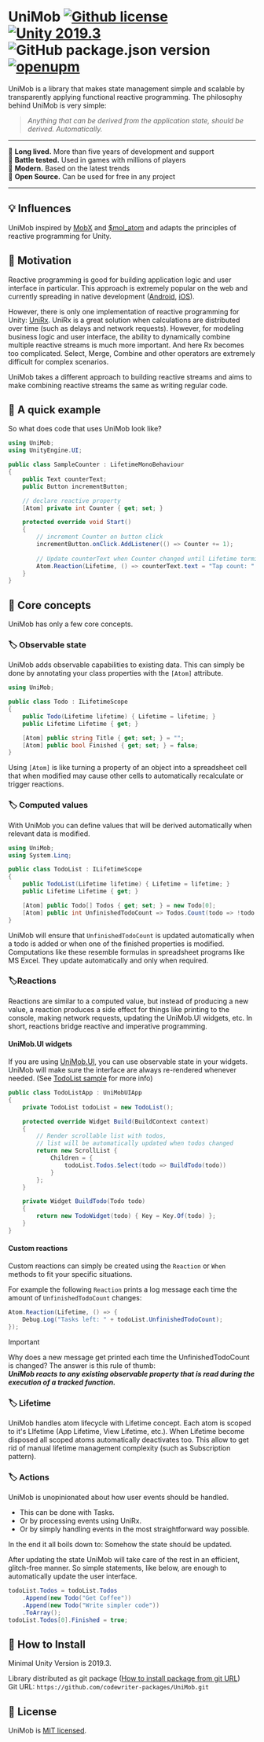 # UniMob [![Github license](https://img.shields.io/github/license/codewriter-packages/UniMob.svg?style=flat-square)](#) [![Unity 2019.3](https://img.shields.io/badge/Unity-2019.3+-2296F3.svg?style=flat-square)](#) ![GitHub package.json version](https://img.shields.io/github/package-json/v/codewriter-packages/UniMob?style=flat-square) [![openupm](https://img.shields.io/npm/v/com.codewriter.unimob?label=openupm&registry_uri=https://package.openupm.com)](https://openupm.com/packages/com.codewriter.unimob/)

UniMob is a library that makes state management simple and scalable by transparently applying functional reactive programming. The philosophy behind UniMob is very simple:

> _Anything that can be derived from the application state, should be derived. Automatically._

<hr/>

:small_blue_diamond: **Long lived.** More than five years of development and support<br/>
:small_blue_diamond: **Battle tested.** Used in games with millions of players<br/>
:small_blue_diamond: **Modern.** Based on the latest trends<br/>
:small_blue_diamond: **Open Source.** Can be used for free in any project<br/>

<hr/>

## :bulb: Influences

UniMob inspired by [MobX](https://github.com/mobxjs/mobx) and [$mol_atom](https://github.com/eigenmethod/mol/tree/master/atom) and adapts the principles of reactive programming for Unity.

## :thought_balloon: Motivation

Reactive programming is good for building application logic and user interface in particular. This approach is extremely popular on the web and currently spreading in native development ([Android](https://developer.android.com/jetpack/compose/state), [iOS](https://developer.apple.com/documentation/combine/observableobject)).

However, there is only one implementation of reactive programming for Unity: [UniRx](https://github.com/neuecc/UniRx). UniRx is a great solution when calculations are distributed over time (such as delays and network requests). However, for modeling business logic and user interface, the ability to dynamically combine multiple reactive streams is much more important. And here Rx becomes too complicated. Select, Merge, Combine and other operators are extremely difficult for complex scenarios.

UniMob takes a different approach to building reactive streams and aims to make combining reactive streams the same as writing regular code.

## :rocket: A quick example

So what does code that uses UniMob look like?

```csharp
using UniMob;
using UnityEngine.UI;

public class SampleCounter : LifetimeMonoBehaviour
{
    public Text counterText;
    public Button incrementButton;

    // declare reactive property
    [Atom] private int Counter { get; set; }

    protected override void Start()
    {
        // increment Counter on button click
        incrementButton.onClick.AddListener(() => Counter += 1);
        
        // Update counterText when Counter changed until Lifetime terminated
        Atom.Reaction(Lifetime, () => counterText.text = "Tap count: " + Counter);
    }
}
```

## :receipt: Core concepts

UniMob has only a few core concepts.

### :label: Observable state

UniMob adds observable capabilities to existing data. This can simply be done by annotating your class properties with the `[Atom]` attribute.

```csharp
using UniMob;

public class Todo : ILifetimeScope
{
    public Todo(Lifetime lifetime) { Lifetime = lifetime; }
    public Lifetime Lifetime { get; }

    [Atom] public string Title { get; set; } = "";
    [Atom] public bool Finished { get; set; } = false;
}
```

Using `[Atom]` is like turning a property of an object into a spreadsheet cell that when modified may cause other cells to automatically recalculate or trigger reactions. 

### :label: Computed values

With UniMob you can define values that will be derived automatically when relevant data is modified.

```csharp
using UniMob;
using System.Linq;

public class TodoList : ILifetimeScope
{
    public TodoList(Lifetime lifetime) { Lifetime = lifetime; }
    public Lifetime Lifetime { get; }

    [Atom] public Todo[] Todos { get; set; } = new Todo[0];
    [Atom] public int UnfinishedTodoCount => Todos.Count(todo => !todo.Finished);
}
```

UniMob will ensure that `UnfinishedTodoCount` is updated automatically when a todo is added or when one of the finished properties is modified. Computations like these resemble formulas in spreadsheet programs like MS Excel. They update automatically and only when required.

###  :label:Reactions

Reactions are similar to a computed value, but instead of producing a new value, a reaction produces a side effect for things like printing to the console, making network requests, updating the UniMob.UI widgets, etc. In short, reactions bridge reactive and imperative programming.

#### UniMob.UI widgets

If you are using [UniMob.UI](https://github.com/codewriter-packages/UniMob.UI), you can use observable state in your widgets. UniMob will make sure the interface are always re-rendered whenever needed. (See [TodoList sample](https://github.com/codewriter-packages/UniMob.UI-Samples/tree/main/SimpleTodoList) for more info)

```csharp
public class TodoListApp : UniMobUIApp
{
    private TodoList todoList = new TodoList();

    protected override Widget Build(BuildContext context)
    {
        // Render scrollable list with todos,
        // list will be automatically updated when todos changed
        return new ScrollList {
            Children = {
                todoList.Todos.Select(todo => BuildTodo(todo))
            }
        };
    }

    private Widget BuildTodo(Todo todo)
    {
        return new TodoWidget(todo) { Key = Key.Of(todo) };
    }
}
```

#### Custom reactions

Custom reactions can simply be created using the `Reaction` or `When` methods to fit your specific situations.

For example the following `Reaction` prints a log message each time the amount of `UnfinishedTodoCount` changes:

```csharp
Atom.Reaction(Lifetime, () => {
    Debug.Log("Tasks left: " + todoList.UnfinishedTodoCount);
});
```

> [!IMPORTANT]
> Why does a new message get printed each time the UnfinishedTodoCount is changed? The answer is this rule of thumb:<br/>
> **_UniMob reacts to any existing observable property that is read during the execution of a tracked function._**

### :label: Lifetime

UniMob handles atom lifecycle with Lifetime concept. Each atom is scoped to it's LIfetime (App Lifetime, View Lifetime, etc.). When Lifetime become disposed all scoped atoms automatically deactivates too. This allow to get rid of manual lifetime management complexity (such as Subscription pattern).

### :label: Actions

UniMob is unopinionated about how user events should be handled.

-   This can be done with Tasks.
-   Or by processing events using UniRx.
-   Or by simply handling events in the most straightforward way possible.

In the end it all boils down to: Somehow the state should be updated.

After updating the state UniMob will take care of the rest in an efficient, glitch-free manner. So simple statements, like below, are enough to automatically update the user interface.

```csharp
todoList.Todos = todoList.Todos
    .Append(new Todo("Get Coffee"))
    .Append(new Todo("Write simpler code"))
    .ToArray();
todoList.Todos[0].Finished = true;
```

## :open_book: How to Install
Minimal Unity Version is 2019.3.

Library distributed as git package ([How to install package from git URL](https://docs.unity3d.com/Manual/upm-ui-giturl.html))
<br>Git URL: `https://github.com/codewriter-packages/UniMob.git`

## :green_book: License

UniMob is [MIT licensed](./LICENSE.md).
